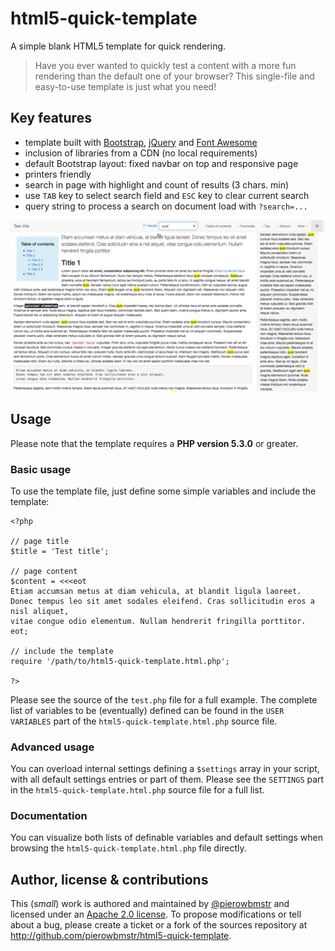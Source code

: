 html5-quick-template
====================

A simple blank HTML5 template for quick rendering.

>   Have you ever wanted to quickly test a content with a more fun rendering than the default
    one of your browser? This single-file and easy-to-use template is just what you need!

## Key features

-   template built with [Bootstrap](http://getbootstrap.com/), [jQuery](http://jquery.com/)
    and [Font Awesome](http://fortawesome.github.io/Font-Awesome)
-   inclusion of libraries from a CDN (no local requirements)
-   default Bootstrap layout: fixed navbar on top and responsive page
-   printers friendly
-   search in page with highlight and count of results (3 chars. min)
-   use `TAB` key to select search field and `ESC` key to clear current search
-   query string to process a search on document load with `?search=...`

![Alt text](screen-copy.jpg "Screen sample rendering of the test.php file")

## Usage

Please note that the template requires a **PHP version 5.3.0** or greater.

### Basic usage

To use the template file, just define some simple variables and include the template:

    <?php

    // page title
    $title = 'Test title';

    // page content
    $content = <<<eot
    Etiam accumsan metus at diam vehicula, at blandit ligula laoreet.
    Donec tempus leo sit amet sodales eleifend. Cras sollicitudin eros a nisl aliquet,
    vitae congue odio elementum. Nullam hendrerit fringilla porttitor.
    eot;

    // include the template
    require '/path/to/html5-quick-template.html.php';

    ?>

Please see the source of the `test.php` file for a full example. The complete list of variables
to be (eventually) defined can be found in the `USER VARIABLES` part of the `html5-quick-template.html.php`
source file.

### Advanced usage

You can overload internal settings defining a `$settings` array in your script, with all
default settings entries or part of them. Please see the `SETTINGS` part in the `html5-quick-template.html.php`
source file for a full list.

### Documentation

You can visualize both lists of definable variables and default settings when browsing the
`html5-quick-template.html.php` file directly.

## Author, license & contributions

This (*small*) work is authored and maintained by [@pierowbmstr](http://github.com/pierowbmstr)
and licensed under an [Apache 2.0 license](http://www.apache.org/licenses/LICENSE-2.0.html). To
propose modifications or tell about a bug, please create a ticket or a fork of the sources
repository at <http://github.com/pierowbmstr/html5-quick-template>.
